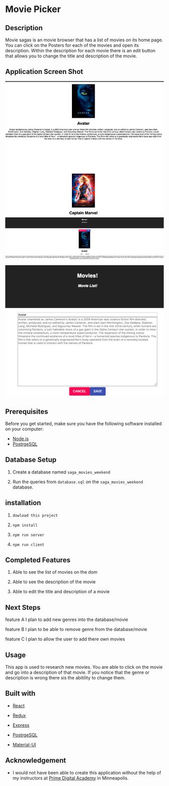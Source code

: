 # Movie Picker

## Description
Movie sagas is an movie browser that has a list of movies on its home page. You can click on the Posters for each of the movies and open its description. Within the description for each movie there is an edit button that allows you to change the title and description of the movie.

## Application Screen Shot
![movielist](screenshots/movielist.png)
![moviedesription](screenshots/moviedescription.png)
![editmovie](screenshots/editmovie.png)

## Prerequisites

Before you get started, make sure you have the following software installed on your computer:

- [Node.js](https://nodejs.org/en/)
- [PostrgeSQL](https://www.postgresql.org/)



## Database Setup

1. Create a database named `saga_movies_weekend`

2. Run the queries from `database.sql` on the `saga_movies_weekend` database.

## installation

1. `dowload this project`

2. `npm install`

3. `npm run server`

4. `npm run client`

## Completed Features

1. Able to see the list of movies on the dom

2. Able to see the description of the movie

3. Able to edit the title and description of a movie


## Next Steps
feature A
I plan to add new genres into the database/movie

feature B
I plan to be able to remove genre from the database/movie

feature C
I plan to allow the user to add there own movies

## Usage

This app is used to research new movies. You are able to click on the movie and go into a description of that movie. If you notice that the genre or description is wrong there sis the abitility to change them.

## Built with 

* [React](http://reactjs.org) 

* [Redux](http://redux.js.org)

* [Express](http://expressjs.com)

* [PostrgeSQL](https://www.postgresql.org/)

* [Material-UI](http://material-ui.com)

## Acknowledgement

* I would not have been able to create this application without the help of my instructors at [Prime Digital Academy](https://primeacademy.io/) in Minneapolis.















